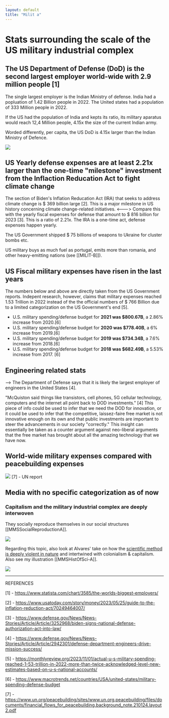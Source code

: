 ```yaml
---
layout: default
title: "Milit a"
---
```


# Stats surrounding the scale of the US military industrial complex

## The US Department of Defense (DoD) is the second largest employer world-wide with 2.9 million people [1]
The single largest employer is the Indian Ministry of defense. India had a popluation of 1.42 Billion people in 2022. The United states had a population of 333 Million people in 2022. 

If the US had the population of India and kepts its ratio, its military aparatus would reach 12,4 Million people, 4.15x the size of the current Indian army. 

Worded differently, per capita, the US DoD is 4.15x larger than the Indian Ministry of Defence. 

![](media/cleanshot_2023-11-03-at-13-58-06@2x.png)

## US Yearly defense expenses are at least 2.21x larger than the one-time "milestone" investment from the Inflaction Reducation Act to fight climate change 

The section of Biden's Inflation Reducation Act (IRA) that seeks to address climate change is $ 369 billion large [2]. This is a major milestone in US history concerning climate change-related initiatives.  <---> Compare this with the yearly fiscal expenses for defense that amount to $ 816 billion for 2023 [3]. This is a ratio of 2.21x. The IRA is a one-time act, defense expenses happen yearly. 

The US Government shipped $ 75 billions of weapons to Ukraine for cluster bombs etc. 

US military buys as much fuel as portugal, emits more than romania, and other heavy-emitting nations (see [[MILIT-B]]).

## US Fiscal military expenses have risen in the last years
The numbers below and above are directly taken from the US Government reports. Indepent research, however, claims that military expenses reached 1.53 Trillion in 2022 instead of the the official numbers of $ 766 Billion due to a limited categorization on the US Government's end [5]. 

- U.S. military spending/defense budget for **2021 was $800.67B**, a 2.86% increase from 2020.[6]
- U.S. military spending/defense budget for **2020 was $778.40B**, a 6% increase from 2019.[6]
- U.S. military spending/defense budget for **2019 was $734.34B**, a 7.6% increase from 2018.[6]
- U.S. military spending/defense budget for **2018 was $682.49B**, a 5.53% increase from 2017. [6]

## Engineering related stats

--> The Department of Defense says that it is likely the largest employer of engineers in the United States [4].

"McQuiston said things like transistors, cell phones, 5G cellular technology, computers and the internet all point back to DOD investments." [4] This piece of info could be used to infer that we need the DOD for innovation, or it could be used to infer that the competitive, laissez-faire free market is not innovative enough on its own and that public investments are important to steer the advancements in our society "correctly." This insight can essentially be taken as a counter argument against neo-liberal arguments that the free market has brought about all the amazing technology that we have now. 

## World-wide military expenses compared with peacebuilding expenses

![](media/cleanshot_2023-11-27-at-19-21-59@2x.png)
[7] - UN report

## Media with no specific categorization as of now

### Capitalism and the military industrial complex are deeply interwoven 
They socially reproduce themselves in our social structures [[MMSSocialReproductionA]].

![](media/cleanshot_2023-10-17-at-20-25-10@2x.png)

Regarding this topic, also look at Alvares' take on how the [scientific method is deeply violent in nature](https://archive.unu.edu/unupress/unupbooks/uu05se/uu05se07.htm) and intertwined with colonialism & capitalism. Also see my illustration [[MMSHistOfSci-A]].

![](media/cleanshot_2023-10-17-at-20-25-10@2x.png)

________
REFERENCES

[1] - https://www.statista.com/chart/3585/the-worlds-biggest-employers/

[2] - https://www.usatoday.com/story/money/2023/05/25/guide-to-the-inflation-reduction-act/70249464007/

[3] - https://www.defense.gov/News/News-Stories/Article/Article/3252968/biden-signs-national-defense-authorization-act-into-law/

[4] - https://www.defense.gov/News/News-Stories/Article/Article/2942301/defense-department-engineers-drive-mission-success/

[5] - https://monthlyreview.org/2023/11/01/actual-u-s-military-spending-reached-1-53-trillion-in-2022-more-than-twice-acknowledged-level-new-estimates-based-on-u-s-national-accounts/

[6] - https://www.macrotrends.net/countries/USA/united-states/military-spending-defense-budget

[7] - https://www.un.org/peacebuilding/sites/www.un.org.peacebuilding/files/documents/financial_flows_for_peacebuilding.background_note.210124.layout2.pdf